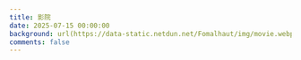 ```yaml
---
title: 影院
date: 2025-07-15 00:00:00
background: url(https://data-static.netdun.net/Fomalhaut/img/movie.webp)
comments: false
---
```



